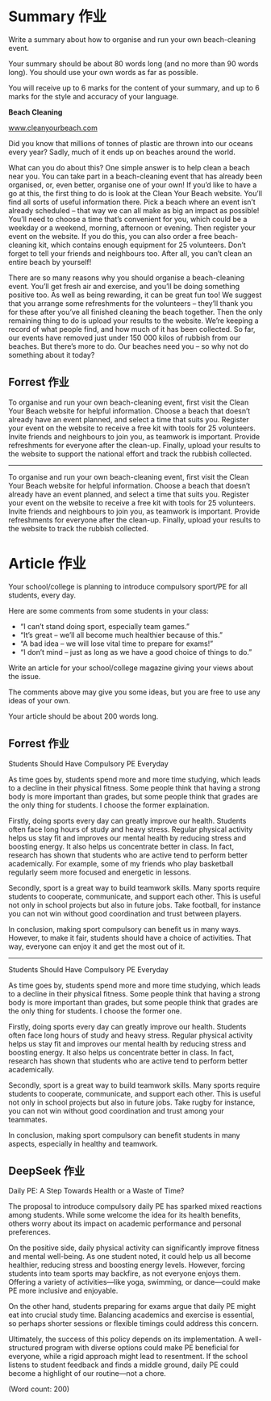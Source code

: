 # Summary 作业
Write a summary about how to organise and run your own beach-cleaning event.

Your summary should be about 80 words long (and no more than 90 words long). You should use your own words as far as possible.

You will receive up to 6 marks for the content of your summary, and up to 6 marks for the style and accuracy of your language.

**Beach Cleaning**

www.cleanyourbeach.com

Did you know that millions of tonnes of plastic are thrown into our oceans every year? Sadly, much of it ends up on beaches around the world.

What can you do about this? One simple answer is to help clean a beach near you. You can take part in a beach-cleaning event that has already been organised, or, even better, organise one of your own! If you’d like to have a go at this, the first thing to do is look at the Clean Your Beach website. You’ll find all sorts of useful information there. Pick a beach where an event isn’t already scheduled – that way we can all make as big an impact as possible! You’ll need to choose a time that’s convenient for you, which could be a weekday or a weekend, morning, afternoon or evening. Then register your event on the website. If you do this, you can also order a free beach-cleaning kit, which contains enough equipment for 25 volunteers. Don’t forget to tell your friends and neighbours too. After all, you can’t clean an entire beach by yourself!

There are so many reasons why you should organise a beach-cleaning event. You’ll get fresh air and exercise, and you’ll be doing something positive too. As well as being rewarding, it can be great fun too! We suggest that you arrange some refreshments for the volunteers – they’ll thank you for these after you’ve all finished cleaning the beach together. Then the only remaining thing to do is upload your results to the website. We’re keeping a record of what people find, and how much of it has been collected. So far, our events have removed just under 150 000 kilos of rubbish from our beaches. But there’s more to do. Our beaches need you – so why not do something about it today?

## Forrest 作业
To organise and run your own beach-cleaning event, first visit the Clean Your Beach website for helpful information. Choose a beach that doesn’t already have an event planned, and select a time that suits you. Register your event on the website to receive a free kit with tools for 25 volunteers. Invite friends and neighbours to join you, as teamwork is important. Provide refreshments for everyone after the clean-up. Finally, upload your results to the website to support the national effort and track the rubbish collected.

-----------------
To organise and run your own beach-cleaning event, first visit the Clean Your Beach website for helpful information. Choose a beach that doesn’t already have an event planned, and select a time that suits you. Register your event on the website to receive a free kit with tools for 25 volunteers. Invite friends and neighbours to join you, as teamwork is important. Provide refreshments for everyone after the clean-up. Finally, upload your results to the website to track the rubbish collected.

# Article 作业
Your school/college is planning to introduce compulsory sport/PE for all students, every day.

Here are some comments from some students in your class:
- “I can’t stand doing sport, especially team games.”
- “It’s great – we’ll all become much healthier because of this.”
- “A bad idea – we will lose vital time to prepare for exams!”
- “I don’t mind – just as long as we have a good choice of things to do.”

Write an article for your school/college magazine giving your views about the issue.

The comments above may give you some ideas, but you are free to use any ideas of your own.

Your article should be about 200 words long.

## Forrest 作业
Students Should Have Compulsory PE Everyday

As time goes by, students spend more and more time studying, which leads to a decline in their physical fitness. Some people think that having a strong body is more important than grades, but some people think that grades are the only thing for students. I choose the former explaination.

Firstly, doing sports every day can greatly improve our health. Students often face long hours of study and heavy stress. Regular physical activity helps us stay fit and improves our mental health by reducing stress and boosting energy. It also helps us concentrate better in class. In fact, research has shown that students who are active tend to perform better academically. For example, some of my friends who play basketball regularly seem more focused and energetic in lessons.

Secondly, sport is a great way to build teamwork skills. Many sports require students to cooperate, communicate, and support each other. This is useful not only in school projects but also in future jobs. Take football, for instance you can not win without good coordination and trust between players.

In conclusion, making sport compulsory can benefit us in many ways. However, to make it fair, students should have a choice of activities. That way, everyone can enjoy it and get the most out of it.

-----------------
Students Should Have Compulsory PE Everyday

As time goes by, students spend more and more time studying, which leads to a decline in their physical fitness. Some people think that having a strong body is more important than grades, but some people think that grades are the only thing for students. I choose the former one.

Firstly, doing sports every day can greatly improve our health. Students often face long hours of study and heavy stress. Regular physical activity helps us stay fit and improves our mental health by reducing stress and boosting energy. It also helps us concentrate better in class. In fact, research has shown that students who are active tend to perform better academically. 

Secondly, sport is a great way to build teamwork skills. Many sports require students to cooperate, communicate, and support each other. This is useful not only in school projects but also in future jobs. Take rugby for instance, you can not win without good coordination and trust among your teammates.

In conclusion, making sport compulsory can benefit students in many aspects, especially in healthy and teamwork.

## DeepSeek 作业
Daily PE: A Step Towards Health or a Waste of Time?

The proposal to introduce compulsory daily PE has sparked mixed reactions among students. While some welcome the idea for its health benefits, others worry about its impact on academic performance and personal preferences.

On the positive side, daily physical activity can significantly improve fitness and mental well-being. As one student noted, it could help us all become healthier, reducing stress and boosting energy levels. However, forcing students into team sports may backfire, as not everyone enjoys them. Offering a variety of activities—like yoga, swimming, or dance—could make PE more inclusive and enjoyable.

On the other hand, students preparing for exams argue that daily PE might eat into crucial study time. Balancing academics and exercise is essential, so perhaps shorter sessions or flexible timings could address this concern.

Ultimately, the success of this policy depends on its implementation. A well-structured program with diverse options could make PE beneficial for everyone, while a rigid approach might lead to resentment. If the school listens to student feedback and finds a middle ground, daily PE could become a highlight of our routine—not a chore.

(Word count: 200)
